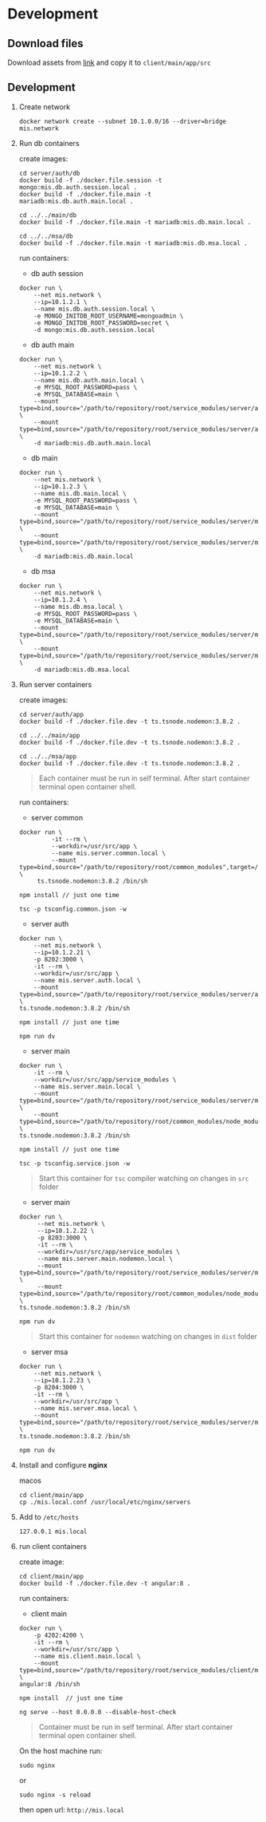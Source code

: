 # Development

## Download files

Download assets from [link](https://drive.google.com/file/d/1HpTMscRqREqJax6owD5MIUQoxM9-tmpe/view) and copy it to
`client/main/app/src`


## Development

1. Create network

	```
	docker network create --subnet 10.1.0.0/16 --driver=bridge mis.network
	```

2. Run db containers

    create images:
            
    ```
    cd server/auth/db
    docker build -f ./docker.file.session -t mongo:mis.db.auth.session.local .
    docker build -f ./docker.file.main -t mariadb:mis.db.auth.main.local .
    ```
    ```
    cd ../../main/db 
    docker build -f ./docker.file.main -t mariadb:mis.db.main.local .
    ```
    ```
    cd ../../msa/db
    docker build -f ./docker.file.main -t mariadb:mis.db.msa.local .
    ```

    run containers:

	* db auth session
	
	```
	docker run \
        --net mis.network \
        --ip=10.1.2.1 \
        --name mis.db.auth.session.local \
        -e MONGO_INITDB_ROOT_USERNAME=mongoadmin \
        -e MONGO_INITDB_ROOT_PASSWORD=secret \
        -d mongo:mis.db.auth.session.local
    ```
    
    * db auth main

	```
	docker run \
        --net mis.network \
        --ip=10.1.2.2 \
        --name mis.db.auth.main.local \
        -e MYSQL_ROOT_PASSWORD=pass \
        -e MYSQL_DATABASE=main \
        --mount type=bind,source="/path/to/repository/root/service_modules/server/auth/db/data/dump",target=/var/tmp/dump \
        --mount type=bind,source="/path/to/repository/root/service_modules/server/auth/db/config/docker.extra.cnf",target=/etc/mysql/conf.d/docker.custom.cnf \
        -d mariadb:mis.db.auth.main.local
    ```
    
	* db main

    ```
    docker run \
        --net mis.network \
        --ip=10.1.2.3 \
        --name mis.db.main.local \
        -e MYSQL_ROOT_PASSWORD=pass \
        -e MYSQL_DATABASE=main \
        --mount type=bind,source="/path/to/repository/root/service_modules/server/main/db/data/dump",target=/var/tmp/dump \
        --mount type=bind,source="/path/to/repository/root/service_modules/server/main/db/config/docker.extra.cnf",target=/etc/mysql/conf.d/docker.custom.cnf \
        -d mariadb:mis.db.main.local
    ```

	* db msa

    ```
    docker run \
        --net mis.network \
        --ip=10.1.2.4 \
        --name mis.db.msa.local \
        -e MYSQL_ROOT_PASSWORD=pass \
        -e MYSQL_DATABASE=main \
        --mount type=bind,source="/path/to/repository/root/service_modules/server/msa/db/data/dump",target=/var/tmp/dump \
        --mount type=bind,source="/path/to/repository/root/service_modules/server/msa/db/config/docker.extra.cnf",target=/etc/mysql/conf.d/docker.custom.cnf \
        -d mariadb:mis.db.msa.local
    ```

4. Run server containers

	create images:
    
    ```
    cd server/auth/app
    docker build -f ./docker.file.dev -t ts.tsnode.nodemon:3.8.2 .
    ```
    ```
    cd ../../main/app
    docker build -f ./docker.file.dev -t ts.tsnode.nodemon:3.8.2 .
    ```
    ```
    cd ../../msa/app
    docker build -f ./docker.file.dev -t ts.tsnode.nodemon:3.8.2 .
    ```

	> Each container must be run in self terminal. After start container terminal open container shell.
	
    run containers:

    * server common
    
    ```
    docker run \
             -it --rm \
             --workdir=/usr/src/app \
             --name mis.server.common.local \
             --mount type=bind,source="/path/to/repository/root/common_modules",target=/usr/src/app \
         ts.tsnode.nodemon:3.8.2 /bin/sh
   
    npm install // just one time
   
    tsc -p tsconfig.common.json -w
    ```

	* server auth
	
	```
	docker run \
        --net mis.network \
        --ip=10.1.2.21 \
        -p 8202:3000 \
        -it --rm \
        --workdir=/usr/src/app \
        --name mis.server.auth.local \
        --mount type=bind,source="/path/to/repository/root/service_modules/server/auth/app",target=/usr/src/app \
    ts.tsnode.nodemon:3.8.2 /bin/sh
 
    npm install // just one time
 
    npm run dv
    ```

	*  server main

	```
	docker run \
        -it --rm \
        --workdir=/usr/src/app/service_modules \
        --name mis.server.main.local \
        --mount type=bind,source="/path/to/repository/root/service_modules/server/main/app",target=/usr/src/app/service_modules \
        --mount type=bind,source="/path/to/repository/root/common_modules/node_modules",target=/usr/src/app/node_modules \
    ts.tsnode.nodemon:3.8.2 /bin/sh
 
    npm install // just one time
 
    tsc -p tsconfig.service.json -w
    ```
    
    > Start this container for `tsc` compiler watching on changes in `src` folder
 
    *  server main
    
    ```
    docker run \
         --net mis.network \
         --ip=10.1.2.22 \
         -p 8203:3000 \
         -it --rm \
         --workdir=/usr/src/app/service_modules \
         --name mis.server.main.nodemon.local \
         --mount type=bind,source="/path/to/repository/root/service_modules/server/main/app",target=/usr/src/app/service_modules \
         --mount type=bind,source="/path/to/repository/root/common_modules/node_modules",target=/usr/src/app/node_modules \
    ts.tsnode.nodemon:3.8.2 /bin/sh
 
    npm run dv
    ```
	
	> Start this container for `nodemon` watching on changes in `dist` folder
	
	* server msa

	```
	docker run \
        --net mis.network \
        --ip=10.1.2.23 \
        -p 8204:3000 \
        -it --rm \
        --workdir=/usr/src/app \
        --name mis.server.msa.local \
        --mount type=bind,source="/path/to/repository/root/service_modules/server/msa/app",target=/usr/src/app \
    ts.tsnode.nodemon:3.8.2 /bin/sh
 
    npm run dv
    ```


5. Install and configure **nginx**

    macos
	```
    cd client/main/app
	cp ./mis.local.conf /usr/local/etc/nginx/servers
	```


6. Add to `/etc/hosts`

	```	    
    127.0.0.1 mis.local
    ```

   
7. run client containers

	create image:
	
	```
    cd client/main/app
    docker build -f ./docker.file.dev -t angular:8 .
    ```
	
	run containers:

	* client main

    ```
    docker run \
        -p 4202:4200 \
        -it --rm \
        --workdir=/usr/src/app \
        --name mis.client.main.local \
        --mount type=bind,source="/path/to/repository/root/service_modules/client/main/app",target=/usr/src/app \
    angular:8 /bin/sh
   
    npm install  // just one time
   
    ng serve --host 0.0.0.0 --disable-host-check
    ```
   
    > Container must be run in self terminal. After start container terminal open container shell.
   	
    On the host machine run:
   
    ```
    sudo nginx
    ```
    or
    ```
    sudo nginx -s reload
    ```
    then open url: `http://mis.local`